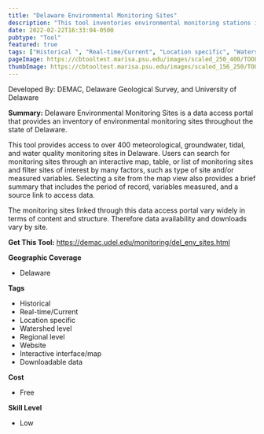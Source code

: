 ```yaml
---
title: "Delaware Environmental Monitoring Sites"
description: "This tool inventories environmental monitoring stations in Delaware and provides links to access corresponding data and find data of interest."
date: 2022-02-22T16:33:04-0500
pubtype: "Tool"
featured: true
tags: ["Historical ", "Real-time/Current", "Location specific", "Watershed level", "Regional level", "Website", "Interactive interface/map", "Downloadable data"]
pageImage: https://cbtooltest.marisa.psu.edu/images/scaled_250_400/TOOLID_59.0_ScreenCapture-1.png
thumbImage: https://cbtooltest.marisa.psu.edu/images/scaled_156_250/TOOLID_59.0_ScreenCapture-1.png
---
```

Developed By: DEMAC, Delaware Geological Survey, and University of Delaware


**Summary:** Delaware Environmental Monitoring Sites is a data access portal that provides an inventory of environmental monitoring sites throughout the state of Delaware.

This tool provides access to over 400 meteorological, groundwater, tidal, and water quality monitoring sites in Delaware. Users can search for monitoring sites through an interactive map, table, or list of monitoring sites and filter sites of interest by many factors, such as type of site and/or measured variables. Selecting a site from the map view also provides a brief summary that includes the period of record, variables measured, and a source link to access data.

The monitoring sites linked through this data access portal vary widely in terms of content and structure. Therefore data availability and downloads vary by site.

__**Get This Tool:**__ https://demac.udel.edu/monitoring/del_env_sites.html

__**Geographic Coverage**__
- Delaware

__**Tags**__
-  Historical 
-  Real-time/Current
-  Location specific
-  Watershed level
-  Regional level
-  Website
-  Interactive interface/map
-  Downloadable data

__**Cost**__
- Free

__**Skill Level**__
- Low
